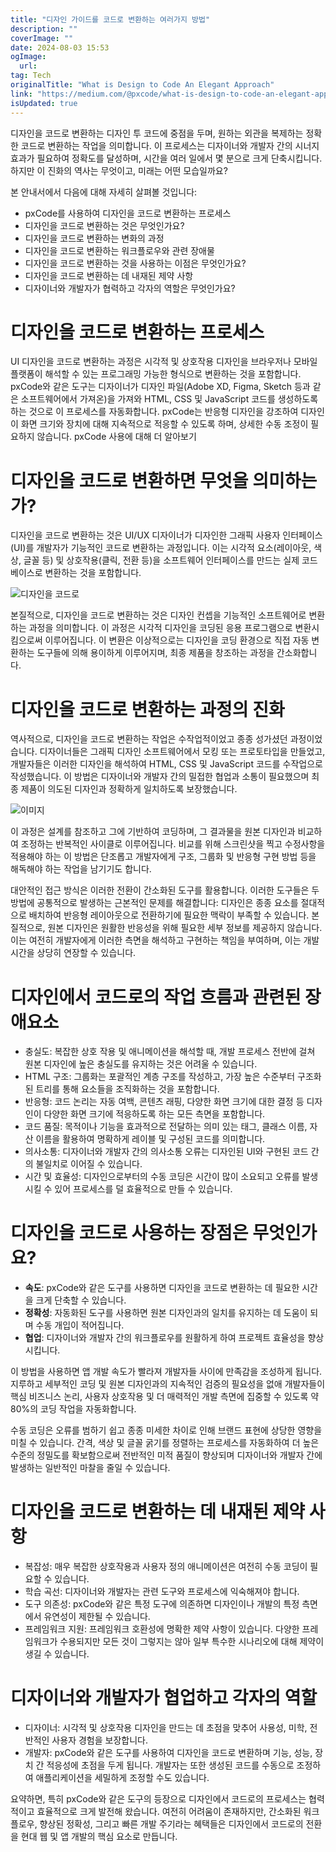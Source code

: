```yaml
---
title: "디자인 가이드를 코드로 변환하는 여러가지 방법"
description: ""
coverImage: ""
date: 2024-08-03 15:53
ogImage:
  url:
tag: Tech
originalTitle: "What is Design to Code An Elegant Approach"
link: "https://medium.com/@pxcode/what-is-design-to-code-an-elegant-approach-bdb73b858dfb"
isUpdated: true
---
```


디자인을 코드로 변환하는 디자인 투 코드에 중점을 두며, 원하는 외관을 복제하는 정확한 코드로 변환하는 작업을 의미합니다. 이 프로세스는 디자이너와 개발자 간의 시너지 효과가 필요하여 정확도를 달성하며, 시간을 여러 일에서 몇 분으로 크게 단축시킵니다. 하지만 이 진화의 역사는 무엇이고, 미래는 어떤 모습일까요?

본 안내서에서 다음에 대해 자세히 살펴볼 것입니다:

- pxCode를 사용하여 디자인을 코드로 변환하는 프로세스
- 디자인을 코드로 변환하는 것은 무엇인가요?
- 디자인을 코드로 변환하는 변화의 과정
- 디자인을 코드로 변환하는 워크플로우와 관련 장애물
- 디자인을 코드로 변환하는 것을 사용하는 이점은 무엇인가요?
- 디자인을 코드로 변환하는 데 내재된 제약 사항
- 디자이너와 개발자가 협력하고 각자의 역할은 무엇인가요?

# 디자인을 코드로 변환하는 프로세스

<!-- seedividend - 사각형 -->

<ins class="adsbygoogle"
     style="display:block"
     data-ad-client="ca-pub-4877378276818686"
     data-ad-slot="1898504329"
     data-ad-format="auto"
     data-full-width-responsive="true"></ins>

<script>
     (adsbygoogle = window.adsbygoogle || []).push({});
</script>

UI 디자인을 코드로 변환하는 과정은 시각적 및 상호작용 디자인을 브라우저나 모바일 플랫폼이 해석할 수 있는 프로그래밍 가능한 형식으로 변환하는 것을 포함합니다. pxCode와 같은 도구는 디자이너가 디자인 파일(Adobe XD, Figma, Sketch 등과 같은 소프트웨어에서 가져온)을 가져와 HTML, CSS 및 JavaScript 코드를 생성하도록 하는 것으로 이 프로세스를 자동화합니다. pxCode는 반응형 디자인을 강조하여 디자인이 화면 크기와 장치에 대해 지속적으로 적응할 수 있도록 하며, 상세한 수동 조정이 필요하지 않습니다.
pxCode 사용에 대해 더 알아보기

# 디자인을 코드로 변환하면 무엇을 의미하는가?

디자인을 코드로 변환하는 것은 UI/UX 디자이너가 디자인한 그래픽 사용자 인터페이스(UI)를 개발자가 기능적인 코드로 변환하는 과정입니다. 이는 시각적 요소(레이아웃, 색상, 글꼴 등) 및 상호작용(클릭, 전환 등)을 소프트웨어 인터페이스를 만드는 실제 코드베이스로 변환하는 것을 포함합니다.

![디자인을 코드로](/assets/img/WhatisDesigntoCodeAnElegantApproach_0.png)

<!-- seedividend - 사각형 -->

<ins class="adsbygoogle"
     style="display:block"
     data-ad-client="ca-pub-4877378276818686"
     data-ad-slot="1898504329"
     data-ad-format="auto"
     data-full-width-responsive="true"></ins>

<script>
     (adsbygoogle = window.adsbygoogle || []).push({});
</script>

본질적으로, 디자인을 코드로 변환하는 것은 디자인 컨셉을 기능적인 소프트웨어로 변환하는 과정을 의미합니다. 이 과정은 시각적 디자인을 코딩된 응용 프로그램으로 변환시킴으로써 이루어집니다. 이 변환은 이상적으로는 디자인을 코딩 환경으로 직접 자동 변환하는 도구들에 의해 용이하게 이루어지며, 최종 제품을 창조하는 과정을 간소화합니다.

# 디자인을 코드로 변환하는 과정의 진화

역사적으로, 디자인을 코드로 변환하는 작업은 수작업적이었고 종종 성가셨던 과정이었습니다. 디자이너들은 그래픽 디자인 소프트웨어에서 모킹 또는 프로토타입을 만들었고, 개발자들은 이러한 디자인을 해석하여 HTML, CSS 및 JavaScript 코드를 수작업으로 작성했습니다. 이 방법은 디자이너와 개발자 간의 밀접한 협업과 소통이 필요했으며 최종 제품이 의도된 디자인과 정확하게 일치하도록 보장했습니다.

![이미지](/assets/img/WhatisDesigntoCodeAnElegantApproach_1.png)

<!-- seedividend - 사각형 -->

<ins class="adsbygoogle"
     style="display:block"
     data-ad-client="ca-pub-4877378276818686"
     data-ad-slot="1898504329"
     data-ad-format="auto"
     data-full-width-responsive="true"></ins>

<script>
     (adsbygoogle = window.adsbygoogle || []).push({});
</script>

이 과정은 설계를 참조하고 그에 기반하여 코딩하며, 그 결과물을 원본 디자인과 비교하여 조정하는 반복적인 사이클로 이루어집니다. 비교를 위해 스크린샷을 찍고 수정사항을 적용해야 하는 이 방법은 단조롭고 개발자에게 구조, 그룹화 및 반응형 구현 방법 등을 해독해야 하는 작업을 남기기도 합니다.

대안적인 접근 방식은 이러한 전환이 간소화된 도구를 활용합니다. 이러한 도구들은 두 방법에 공통적으로 발생하는 근본적인 문제를 해결합니다: 디자인은 종종 요소를 절대적으로 배치하여 반응형 레이아웃으로 전환하기에 필요한 맥락이 부족할 수 있습니다. 본질적으로, 원본 디자인은 원활한 반응성을 위해 필요한 세부 정보를 제공하지 않습니다. 이는 여전히 개발자에게 이러한 측면을 해석하고 구현하는 책임을 부여하며, 이는 개발 시간을 상당히 연장할 수 있습니다.

# 디자인에서 코드로의 작업 흐름과 관련된 장애요소

- 충실도: 복잡한 상호 작용 및 애니메이션을 해석할 때, 개발 프로세스 전반에 걸쳐 원본 디자인에 높은 충실도를 유지하는 것은 어려울 수 있습니다.
- HTML 구조: 그룹화는 포괄적인 계층 구조를 작성하고, 가장 높은 수준부터 구조화된 트리를 통해 요소들을 조직화하는 것을 포함합니다.
- 반응형: 코드 논리는 자동 여백, 콘텐츠 래핑, 다양한 화면 크기에 대한 결정 등 디자인이 다양한 화면 크기에 적응하도록 하는 모든 측면을 포함합니다.
- 코드 품질: 목적이나 기능을 효과적으로 전달하는 의미 있는 태그, 클래스 이름, 자산 이름을 활용하여 명확하게 레이블 및 구성된 코드를 의미합니다.
- 의사소통: 디자이너와 개발자 간의 의사소통 오류는 디자인된 UI와 구현된 코드 간의 불일치로 이어질 수 있습니다.
- 시간 및 효율성: 디자인으로부터의 수동 코딩은 시간이 많이 소요되고 오류를 발생시킬 수 있어 프로세스를 덜 효율적으로 만들 수 있습니다.

<!-- seedividend - 사각형 -->

<ins class="adsbygoogle"
     style="display:block"
     data-ad-client="ca-pub-4877378276818686"
     data-ad-slot="1898504329"
     data-ad-format="auto"
     data-full-width-responsive="true"></ins>

<script>
     (adsbygoogle = window.adsbygoogle || []).push({});
</script>

# 디자인을 코드로 사용하는 장점은 무엇인가요?

- **속도**: pxCode와 같은 도구를 사용하면 디자인을 코드로 변환하는 데 필요한 시간을 크게 단축할 수 있습니다.
- **정확성**: 자동화된 도구를 사용하면 원본 디자인과의 일치를 유지하는 데 도움이 되며 수동 개입이 적어집니다.
- **협업**: 디자이너와 개발자 간의 워크플로우를 원활하게 하여 프로젝트 효율성을 향상시킵니다.

이 방법을 사용하면 앱 개발 속도가 빨라져 개발자들 사이에 만족감을 조성하게 됩니다. 지루하고 세부적인 코딩 및 원본 디자인과의 지속적인 검증의 필요성을 없애 개발자들이 핵심 비즈니스 논리, 사용자 상호작용 및 더 매력적인 개발 측면에 집중할 수 있도록 약 80%의 코딩 작업을 자동화합니다.

수동 코딩은 오류를 범하기 쉽고 종종 미세한 차이로 인해 브랜드 표현에 상당한 영향을 미칠 수 있습니다. 간격, 색상 및 글꼴 굵기를 정렬하는 프로세스를 자동화하여 더 높은 수준의 정밀도를 확보함으로써 전반적인 미적 품질이 향상되며 디자이너와 개발자 간에 발생하는 일반적인 마찰을 줄일 수 있습니다.

<!-- seedividend - 사각형 -->

<ins class="adsbygoogle"
     style="display:block"
     data-ad-client="ca-pub-4877378276818686"
     data-ad-slot="1898504329"
     data-ad-format="auto"
     data-full-width-responsive="true"></ins>

<script>
     (adsbygoogle = window.adsbygoogle || []).push({});
</script>

# 디자인을 코드로 변환하는 데 내재된 제약 사항

- 복잡성: 매우 복잡한 상호작용과 사용자 정의 애니메이션은 여전히 수동 코딩이 필요할 수 있습니다.
- 학습 곡선: 디자이너와 개발자는 관련 도구와 프로세스에 익숙해져야 합니다.
- 도구 의존성: pxCode와 같은 특정 도구에 의존하면 디자인이나 개발의 특정 측면에서 유연성이 제한될 수 있습니다.
- 프레임워크 지원: 프레임워크 호환성에 명확한 제약 사항이 있습니다. 다양한 프레임워크가 수용되지만 모든 것이 그렇지는 않아 일부 특수한 시나리오에 대해 제약이 생길 수 있습니다.

# 디자이너와 개발자가 협업하고 각자의 역할

- 디자이너: 시각적 및 상호작용 디자인을 만드는 데 초점을 맞추어 사용성, 미학, 전반적인 사용자 경험을 보장합니다.
- 개발자: pxCode와 같은 도구를 사용하여 디자인을 코드로 변환하며 기능, 성능, 장치 간 적응성에 초점을 두게 됩니다. 개발자는 또한 생성된 코드를 수동으로 조정하여 애플리케이션을 세밀하게 조정할 수도 있습니다.

<!-- seedividend - 사각형 -->

<ins class="adsbygoogle"
     style="display:block"
     data-ad-client="ca-pub-4877378276818686"
     data-ad-slot="1898504329"
     data-ad-format="auto"
     data-full-width-responsive="true"></ins>

<script>
     (adsbygoogle = window.adsbygoogle || []).push({});
</script>

요약하면, 특히 pxCode와 같은 도구의 등장으로 디자인에서 코드로의 프로세스는 협력적이고 효율적으로 크게 발전해 왔습니다. 여전히 어려움이 존재하지만, 간소화된 워크플로우, 향상된 정확성, 그리고 빠른 개발 주기라는 혜택들은 디자인에서 코드로의 전환을 현대 웹 및 앱 개발의 핵심 요소로 만듭니다.
